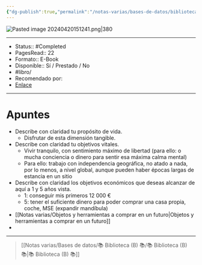 ```yaml
---
{"dg-publish":true,"permalink":"/notas-varias/bases-de-datos/biblioteca-b/b-descodifica-tus-pensamientos-financieros-erroneos-el-sendero/"}
---
```



![Pasted image 20240420151241.png|380](/img/user/Notas%20varias/Bases%20de%20datos/%F0%9F%93%9A%20Biblioteca%20(B)%20%F0%9F%93%9A/ANEXOS/Pasted%20image%2020240420151241.png)

---

- Status:: #Completed  
- PagesRead:: 22
- Formato:: E-Book
- Disponible:: Sí / Prestado / No
- #libro/
- Recomendado por: 
- [Enlace](https://drive.google.com/drive/folders/1o273lTDWyP2jGHiqJRmaw5lvsxC9YcNI)

---

# Apuntes
- Describe con claridad tu propósito de vida.
	- Disfrutar de esta dimensión tangible.
- Describe con claridad tu objetivos vitales.
	- Vivir tranquilo, con sentimiento máximo de libertad (para ello: o mucha conciencia o dinero para sentir esa máxima calma mental)
	- Para ello: trabajo con independencia geográfica, no atado a nada, por lo menos, a nivel global, aunque pueden haber épocas largas de estancia en un sitio
- Describe con claridad los objetivos económicos que deseas alcanzar de aquí a 1 y 5 años vista.
	- 1: conseguir mis primeros 12 000 €
	- 5: tener el suficiente dinero para poder comprar una casa propia, coche, MSE (expandir mandíbula)
- [[Notas varias/Objetos y herramientas a comprar en un futuro\|Objetos y herramientas a comprar en un futuro]]
- 

---

> [[Notas varias/Bases de datos/📚 Biblioteca (B) 📚/📚 Biblioteca (B) 📚\|📚 Biblioteca (B) 📚]]